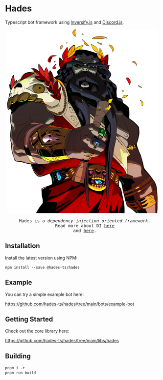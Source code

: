 # Hades

Typescript bot framework using [Inversify.js](https://inversify.io/) and [Discord.js](https://discord.js.org/#/).

<p align="center">
  <img src="./libs/hades/hades.png">
</p>

<pre style="text-align: center;">
  Hades is a <i>dependency-injection oriented framework</i>.
  Read more about DI <a href="./libs/hades/docs/solid-code.md">here</a>
  and <a href="./libs/hades/docs/di.md">here</a>.
</pre>

## Installation

Install the latest version using NPM:

```
npm install --save @hades-ts/hades
```

## Example

You can try a simple example bot here:

<https://github.com/hades-ts/hades/tree/main/bots/example-bot>

## Getting Started

Check out the core library here:

<https://github.com/hades-ts/hades/tree/main/libs/hades>

## Building

```
pnpm i -r
pnpm run build
```
